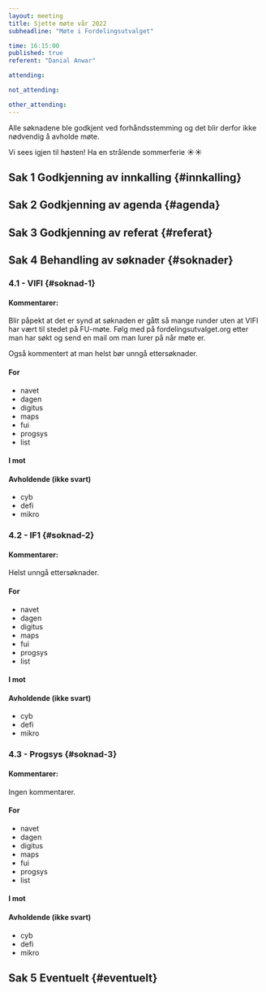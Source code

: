 ```yaml
---
layout: meeting
title: Sjette møte vår 2022
subheadline: "Møte i Fordelingsutvalget"

time: 16:15:00
published: true
referent: "Danial Anwar"

attending:

not_attending:

other_attending:
---
```


Alle søknadene ble godkjent ved forhåndsstemming og det blir derfor ikke nødvendig å avholde møte.

Vi sees igjen til høsten! Ha en strålende sommerferie ☀️☀️

## Sak 1 Godkjenning av innkalling {#innkalling}

## Sak 2 Godkjenning av agenda {#agenda}

## Sak 3 Godkjenning av referat {#referat}

## Sak 4 Behandling av søknader {#soknader}

### 4.1 - VIFI {#soknad-1}

#### Kommentarer:

Blir påpekt at det er synd at søknaden er gått så mange runder uten at VIFI har vært til stedet på FU-møte. Følg med på fordelingsutvalget.org etter man har søkt og send en mail om man lurer på når møte er.

Også kommentert at man helst bør unngå ettersøknader.

#### For

- navet
- dagen
- digitus
- maps
- fui
- progsys
- list

#### I mot

#### Avholdende (ikke svart)

- cyb
- defi
- mikro

### 4.2 - IF1 {#soknad-2}

#### Kommentarer:

Helst unngå ettersøknader.

#### For

- navet
- dagen
- digitus
- maps
- fui
- progsys
- list

#### I mot

#### Avholdende (ikke svart)

- cyb
- defi
- mikro

### 4.3 - Progsys {#soknad-3}

#### Kommentarer:

Ingen kommentarer.

#### For

- navet
- dagen
- digitus
- maps
- fui
- progsys
- list

#### I mot

#### Avholdende (ikke svart)

- cyb
- defi
- mikro

## Sak 5 Eventuelt {#eventuelt}
